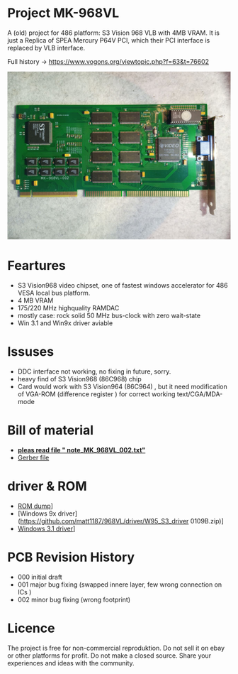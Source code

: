 # Project  MK-968VL 
A (old) project for 486 platform: S3 Vision 968 VLB with 4MB VRAM.
It is just a  Replica of  SPEA Mercury P64V PCI, which their PCI interface is replaced by  VLB interface.

Full history ->  https://www.vogons.org/viewtopic.php?f=63&t=76602

![pictures](https://github.com/matt1187/968VL/blob/main/picture/968VL_1.jpg)




# Feartures
- S3 Vision968 video chipset, one of  fastest windows accelerator for 486 VESA local bus platform.
- 4 MB VRAM
- 175/220 MHz highquality RAMDAC
- mostly case: rock solid  50 MHz bus-clock with zero wait-state
- Win 3.1 and Win9x driver aviable

  
# Issuses
- DDC interface not working, no fixing in future, sorry.
- heavy find of  S3 Vision968 (86C968) chip
- Card would work with S3 Vision964 (86C964) , but it need modification of VGA-ROM (difference register ) for correct working text/CGA/MDA-mode

 



# Bill of material
- [**pleas read file " note_MK_968VL_002.txt"**](https://github.com/matt1187/968VL/gerber/note_MK_968VL_002.txt)
- [Gerber file](https://github.com/matt1187/968VL/gerber/968.csv)


# driver & ROM 
- [ROM dump](https://github.com/matt1187/968VL/rom/968V_ROM.zip)]
- [Windows 9x driver] (https://github.com/matt1187/968VL/driver/W95_S3_driver 0109B.zip)]
- [Windows 3.1 driver](https://github.com/matt1187/968VL/driver/WIN31_vision96815B4.ZIP)]




# PCB Revision History
- 000 initial draft
- 001 major bug fixing (swapped innere layer, few wrong connection on ICs )
- 002 minor bug fixing (wrong footprint)


# Licence
The project is free for non-commercial reproduktion. Do not sell it on ebay or other platforms for profit. Do not make a closed source. Share your experiences and ideas with the community.
